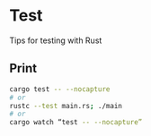 # Test

Tips for testing with Rust

## Print

``` bash
cargo test -- --nocapture
# or
rustc --test main.rs; ./main
# or
cargo watch “test -- --nocapture”
```
